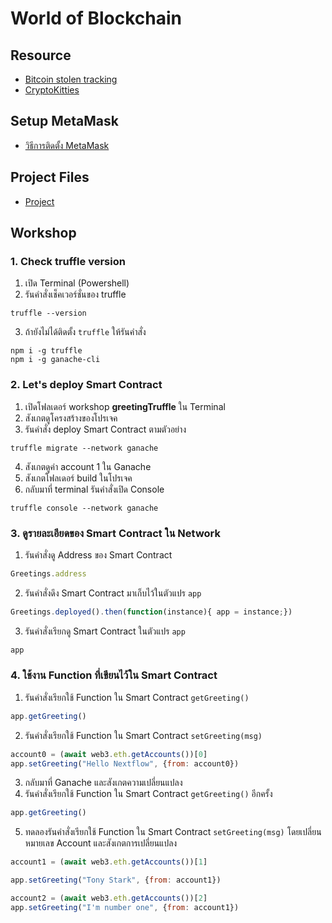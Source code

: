 # World of Blockchain

## Resource

- [Bitcoin stolen tracking](https://www.reddit.com/r/Bitcoin/comments/5vr8xg/confirmed_120000_bitcoins_from_the_bitfinex_hack/de4e4nf/)
- [CryptoKitties](https://www.cryptokitties.co/)

## Setup MetaMask

- [วิธีการติดตั้ง MetaMask](https://github.com/teerasej/blockchain-beginner/blob/master/day1/install_metamask.md)

## Project Files

- [Project](https://www.dropbox.com/s/txx1s9s588gr1ex/greetingTruffle2.zip?dl=0)


## Workshop

### 1. Check truffle version

1. เปิด Terminal (Powershell) 
2. รันคำสั่งเช็คเวอร์ชั่นของ truffle

```pwsh
truffle --version
```

3. ถ้ายังไม่ได้ติดตั้ง `truffle` ให้รันคำสั่ง

```pwsh
npm i -g truffle
npm i -g ganache-cli
```

### 2. Let's deploy Smart Contract

1. เปิดโฟลเดอร์ workshop **greetingTruffle** ใน Terminal
2. สังเกตดูโครงสร้างของโปรเจค
3. รันคำสั่ง deploy Smart Contract ตามตัวอย่าง


```pwsh
truffle migrate --network ganache
```

4. สังเกตดูค่า account 1 ใน Ganache 
5. สังเกตโฟลเดอร์ build ในโปรเจค
6. กลับมาที่ terminal รันคำสั่งเปิด Console 

```pwsh
truffle console --network ganache
```

### 3. ดูรายละเอียดของ Smart Contract ใน Network

1. รันคำสั่งดู Address ของ Smart Contract 

```js
Greetings.address
```

2. รันคำสั่งดึง Smart Contract มาเก็บไว้ในตัวแปร `app`

```js
Greetings.deployed().then(function(instance){ app = instance;})
```

3. รันคำสั่งเรียกดู Smart Contract ในตัวแปร `app`

```js
app
```

### 4. ใช้งาน Function ที่เขียนไว้ใน Smart Contract

1. รันคำสั่งเรียกใช้ Function ใน Smart Contract `getGreeting()`

```js
app.getGreeting()
```

2. รันคำสั่งเรียกใช้ Function ใน Smart Contract `setGreeting(msg)`

```js
account0 = (await web3.eth.getAccounts())[0]
app.setGreeting("Hello Nextflow", {from: account0})
```

3. กลับมาที่ Ganache และสังเกตความเปลี่ยนแปลง
4. รันคำสั่งเรียกใช้ Function ใน Smart Contract `getGreeting()` อีกครั้ง

```js
app.getGreeting()
```

5. ทดลองรันคำสั่งเรียกใช้ Function ใน Smart Contract `setGreeting(msg)` โดยเปลี่ยนหมายเลข Account และสังเกตการเปลี่ยนแปลง

```js
account1 = (await web3.eth.getAccounts())[1]

app.setGreeting("Tony Stark", {from: account1})

account2 = (await web3.eth.getAccounts())[2]
app.setGreeting("I'm number one", {from: account1})
```


